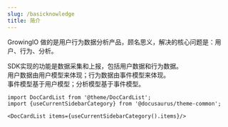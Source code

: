 ```yaml
---
slug: /basicknowledge
title: 简介
---
```


GrowingIO 做的是用户行为数据分析产品，顾名思义，解决的核心问题是：用户、行为、分析。

SDK实现的功能是数据采集和上报，包括用户数据和行为数据。 <br/>
用户数据由用户模型来体现；行为数据由事件模型来体现。 <br/>
事件模型基于用户模型；分析模型基于事件模型。 <br/>



```mdx-code-block
import DocCardList from '@theme/DocCardList';
import {useCurrentSidebarCategory} from '@docusaurus/theme-common';

<DocCardList items={useCurrentSidebarCategory().items}/>
```
